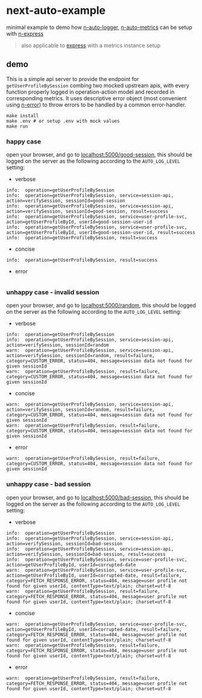 # next-auto-example
minimal example to demo how [n-auto-logger](https://github.com/Financial-Times/n-auto-logger), [n-auto-metrics](https://github.com/Financial-Times/n-auto-metrics) can be setup with [n-express](https://github.com/Financial-Times/n-express)
> also applicable to [express](https://github.com/expressjs/express) with a metrics instance setup


## demo
This is a simple api server to provide the endpoint for `getUserProfileBySession` combing two mocked upstream apis, with every function properly logged in operation-action model and recorded in corresponding metrics. It uses descriptive error object (most convenient using [n-error](https://github.com/Financial-Times/n-error)) to throw errors to be handled by a common error-handler.

```shell
make install
make .env # or setup .env with mock values
make run
```

### happy case
open your browser, and go to [localhost:5000/good-session](localhost:5000/good-session), this should be logged on the server as the following according to the `AUTO_LOG_LEVEL` setting:
* verbose
```
info:  operation=getUserProfileBySession
info:  operation=getUserProfileBySession, service=session-api, action=verifySession, sessionId=good-session
info:  operation=getUserProfileBySession, service=session-api, action=verifySession, sessionId=good-session, result=success
info:  operation=getUserProfileBySession, service=user-profile-svc, action=getUserProfileById, userId=good-session-user-id
info:  operation=getUserProfileBySession, service=user-profile-svc, action=getUserProfileById, userId=good-session-user-id, result=success
info:  operation=getUserProfileBySession, result=success
```
* concise
```
info:  operation=getUserProfileBySession, result=success
```
* error
```
```

### unhappy case - invalid session
open your browser, and go to [localhost:5000/random](localhost:5000/random), this should be logged on the server as the following according to the `AUTO_LOG_LEVEL` setting:
* verbose
```
info:  operation=getUserProfileBySession
info:  operation=getUserProfileBySession, service=session-api, action=verifySession, sessionId=random
warn:  operation=getUserProfileBySession, service=session-api, action=verifySession, sessionId=random, result=failure, category=CUSTOM_ERROR, status=404, message=session data not found for given sessionId
warn:  operation=getUserProfileBySession, result=failure, category=CUSTOM_ERROR, status=404, message=session data not found for given sessionId
```
* concise
```
warn:  operation=getUserProfileBySession, service=session-api, action=verifySession, sessionId=random, result=failure, category=CUSTOM_ERROR, status=404, message=session data not found for given sessionId
warn:  operation=getUserProfileBySession, result=failure, category=CUSTOM_ERROR, status=404, message=session data not found for given sessionId
```
* error
```
warn:  operation=getUserProfileBySession, result=failure, category=CUSTOM_ERROR, status=404, message=session data not found for given sessionId
```

### unhappy case - bad session
open your browser, and go to [localhost:5000/bad-session](localhost:5000/bad-session), this should be logged on the server as the following according to the `AUTO_LOG_LEVEL` setting:
* verbose
```
info:  operation=getUserProfileBySession
info:  operation=getUserProfileBySession, service=session-api, action=verifySession, sessionId=bad-session
info:  operation=getUserProfileBySession, service=session-api, action=verifySession, sessionId=bad-session, result=success
info:  operation=getUserProfileBySession, service=user-profile-svc, action=getUserProfileById, userId=corrupted-date
warn:  operation=getUserProfileBySession, service=user-profile-svc, action=getUserProfileById, userId=corrupted-date, result=failure, category=FETCH_RESPONSE_ERROR, status=404, message=user profile not found for given userId, contentType=text/plain; charset=utf-8
warn:  operation=getUserProfileBySession, result=failure, category=FETCH_RESPONSE_ERROR, status=404, message=user profile not found for given userId, contentType=text/plain; charset=utf-8
```
* concise
```
warn:  operation=getUserProfileBySession, service=user-profile-svc, action=getUserProfileById, userId=corrupted-date, result=failure, category=FETCH_RESPONSE_ERROR, status=404, message=user profile not found for given userId, contentType=text/plain; charset=utf-8
warn:  operation=getUserProfileBySession, result=failure, category=FETCH_RESPONSE_ERROR, status=404, message=user profile not found for given userId, contentType=text/plain; charset=utf-8
```
* error
```
warn:  operation=getUserProfileBySession, result=failure, category=FETCH_RESPONSE_ERROR, status=404, message=user profile not found for given userId, contentType=text/plain; charset=utf-8
```
